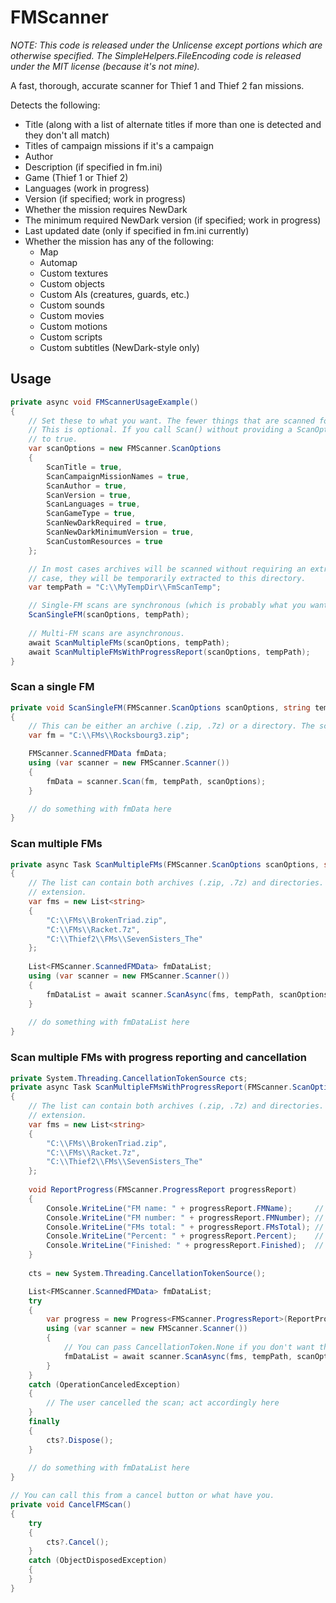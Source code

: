 # FMScanner

_NOTE: This code is released under the Unlicense except portions which are otherwise specified. The SimpleHelpers.FileEncoding code is released under the MIT license (because it's not mine)._

A fast, thorough, accurate scanner for Thief 1 and Thief 2 fan missions.

Detects the following:
- Title (along with a list of alternate titles if more than one is detected and they don't all match)
- Titles of campaign missions if it's a campaign
- Author
- Description (if specified in fm.ini)
- Game (Thief 1 or Thief 2)
- Languages (work in progress)
- Version (if specified; work in progress)
- Whether the mission requires NewDark
- The minimum required NewDark version (if specified; work in progress)
- Last updated date (only if specified in fm.ini currently)
- Whether the mission has any of the following:
  - Map
  - Automap
  - Custom textures
  - Custom objects
  - Custom AIs (creatures, guards, etc.)
  - Custom sounds
  - Custom movies
  - Custom motions
  - Custom scripts
  - Custom subtitles (NewDark-style only)
  
## Usage

```csharp
private async void FMScannerUsageExample()
{
    // Set these to what you want. The fewer things that are scanned for, the faster the scan will be.
    // This is optional. If you call Scan() without providing a ScanOptions object, all options will default
    // to true.
    var scanOptions = new FMScanner.ScanOptions
    {
        ScanTitle = true,
        ScanCampaignMissionNames = true,
        ScanAuthor = true,
        ScanVersion = true,
        ScanLanguages = true,
        ScanGameType = true,
        ScanNewDarkRequired = true,
        ScanNewDarkMinimumVersion = true,
        ScanCustomResources = true
    };

    // In most cases archives will be scanned without requiring an extract to disk, but when that's not the
    // case, they will be temporarily extracted to this directory.
    var tempPath = "C:\\MyTempDir\\FmScanTemp";

    // Single-FM scans are synchronous (which is probably what you want for FM loaders).
    ScanSingleFM(scanOptions, tempPath);
    
    // Multi-FM scans are asynchronous.
    await ScanMultipleFMs(scanOptions, tempPath);
    await ScanMultipleFMsWithProgressReport(scanOptions, tempPath);
}
```
### Scan a single FM
```csharp
private void ScanSingleFM(FMScanner.ScanOptions scanOptions, string tempPath)
{
    // This can be either an archive (.zip, .7z) or a directory. The scanner detects based on extension.
    var fm = "C:\\FMs\\Rocksbourg3.zip";

    FMScanner.ScannedFMData fmData;
    using (var scanner = new FMScanner.Scanner())
    {
        fmData = scanner.Scan(fm, tempPath, scanOptions);
    }

    // do something with fmData here
}
```

### Scan multiple FMs
```csharp
private async Task ScanMultipleFMs(FMScanner.ScanOptions scanOptions, string tempPath)
{
    // The list can contain both archives (.zip, .7z) and directories. The scanner detects based on
    // extension.
    var fms = new List<string>
    {
        "C:\\FMs\\BrokenTriad.zip",
        "C:\\FMs\\Racket.7z",
        "C:\\Thief2\\FMs\\SevenSisters_The"
    };
    
    List<FMScanner.ScannedFMData> fmDataList;
    using (var scanner = new FMScanner.Scanner())
    {
        fmDataList = await scanner.ScanAsync(fms, tempPath, scanOptions);
    }
    
    // do something with fmDataList here
}
```

### Scan multiple FMs with progress reporting and cancellation
```csharp
private System.Threading.CancellationTokenSource cts;
private async Task ScanMultipleFMsWithProgressReport(FMScanner.ScanOptions scanOptions, string tempPath)
{
    // The list can contain both archives (.zip, .7z) and directories. The scanner detects based on
    // extension.
    var fms = new List<string>
    {
        "C:\\FMs\\BrokenTriad.zip",
        "C:\\FMs\\Racket.7z",
        "C:\\Thief2\\FMs\\SevenSisters_The"
    };
    
    void ReportProgress(FMScanner.ProgressReport progressReport)
    {
        Console.WriteLine("FM name: " + progressReport.FMName);     // string
        Console.WriteLine("FM number: " + progressReport.FMNumber); // int
        Console.WriteLine("FMs total: " + progressReport.FMsTotal); // int
        Console.WriteLine("Percent: " + progressReport.Percent);    // int
        Console.WriteLine("Finished: " + progressReport.Finished);  // bool
    }
    
    cts = new System.Threading.CancellationTokenSource();

    List<FMScanner.ScannedFMData> fmDataList;
    try
    {
        var progress = new Progress<FMScanner.ProgressReport>(ReportProgress);
        using (var scanner = new FMScanner.Scanner())
        {
            // You can pass CancellationToken.None if you don't want the ability to cancel.
            fmDataList = await scanner.ScanAsync(fms, tempPath, scanOptions, progress, cts.Token);
        }
    }
    catch (OperationCanceledException)
    {
        // The user cancelled the scan; act accordingly here
    }
    finally
    {
        cts?.Dispose();
    }
    
    // do something with fmDataList here
}

// You can call this from a cancel button or what have you.
private void CancelFMScan()
{
    try
    {
        cts?.Cancel();
    }
    catch (ObjectDisposedException)
    {
    }
}
```
